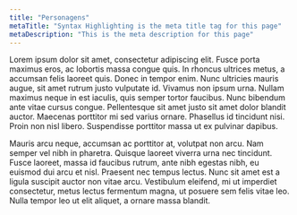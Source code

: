 ```yaml
---
title: "Personagens"
metaTitle: "Syntax Highlighting is the meta title tag for this page"
metaDescription: "This is the meta description for this page"
---
```


Lorem ipsum dolor sit amet, consectetur adipiscing elit. Fusce porta maximus eros, ac lobortis massa congue quis. In rhoncus ultrices metus, a accumsan felis laoreet quis. Donec in tempor enim. Nunc ultricies mauris augue, sit amet rutrum justo vulputate id. Vivamus non ipsum urna. Nullam maximus neque in est iaculis, quis semper tortor faucibus. Nunc bibendum ante vitae cursus congue. Pellentesque sit amet justo sit amet dolor blandit auctor. Maecenas porttitor mi sed varius ornare. Phasellus id tincidunt nisi. Proin non nisl libero. Suspendisse porttitor massa ut ex pulvinar dapibus.

Mauris arcu neque, accumsan ac porttitor at, volutpat non arcu. Nam semper vel nibh in pharetra. Quisque laoreet viverra urna nec tincidunt. Fusce laoreet, massa id faucibus rutrum, ante nibh egestas nibh, eu euismod dui arcu et nisl. Praesent nec tempus lectus. Nunc sit amet est a ligula suscipit auctor non vitae arcu. Vestibulum eleifend, mi ut imperdiet consectetur, metus lectus fermentum magna, ut posuere sem felis vitae leo. Nulla tempor leo ut elit aliquet, a ornare massa blandit.
